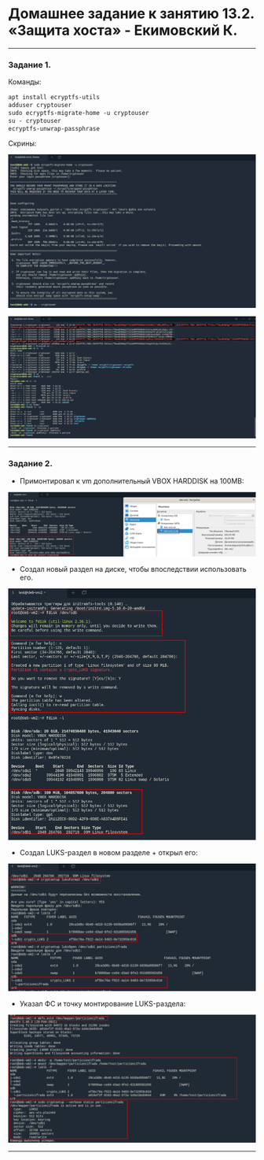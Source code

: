 # Домашнее задание к занятию 13.2. «Защита хоста» - Екимовский К.

---

### Задание 1.

Команды:

```
apt install ecryptfs-utils
adduser cryptouser
sudo ecryptfs-migrate-home -u cryptouser
su - cryptouser
ecryptfs-unwrap-passphrase
```

Скрины:

![alt text](https://github.com/konstantinekimovskii/sdb-11-homework/blob/main/13.2/img/2023-01-04_12-51.png)

![alt text](https://github.com/konstantinekimovskii/sdb-11-homework/blob/main/13.2/img/2023-01-04_12-52.png)

---

### Задание 2.

* Примонтировал к vm дополнительный VBOX HARDDISK на 100MB:

![alt text](https://github.com/konstantinekimovskii/sdb-11-homework/blob/main/13.2/img/1.png)

* Создал новый раздел на диске, чтобы впоследствии использовать его.

![alt text](https://github.com/konstantinekimovskii/sdb-11-homework/blob/main/13.2/img/2.png)

* Создал LUKS-раздел в новом разделе + открыл его:

![alt text](https://github.com/konstantinekimovskii/sdb-11-homework/blob/main/13.2/img/3.png)

* Указал ФС и точку монтирование LUKS-раздела:

![alt text](https://github.com/konstantinekimovskii/sdb-11-homework/blob/main/13.2/img/4.png)

---